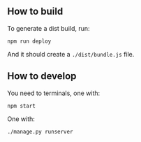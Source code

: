 How to build
------------

To generate a dist build, run:

    npm run deploy

And it should create a `./dist/bundle.js` file.


How to develop
--------------

You need to terminals, one with:

    npm start

One with:

    ./manage.py runserver
